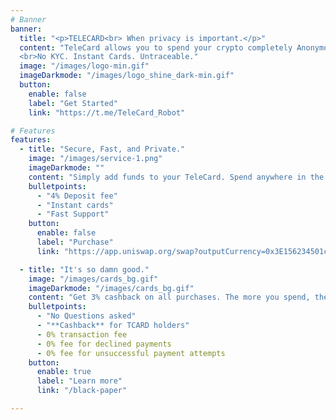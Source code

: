 ```yaml
---
# Banner
banner:
  title: "<p>TELECARD<br> When privacy is important.</p>"
  content: "TeleCard allows you to spend your crypto completely Anonymous 🎭.  
  <br>No KYC. Instant Cards. Untraceable."
  image: "/images/logo-min.gif"
  imageDarkmode: "/images/logo_shine_dark-min.gif"
  button:
    enable: false
    label: "Get Started"
    link: "https://t.me/TeleCard_Robot"

# Features
features:
  - title: "Secure, Fast, and Private."
    image: "/images/service-1.png"
    imageDarkmode: ""
    content: "Simply add funds to your TeleCard. Spend anywhere in the world. It's the quickest and the most discreet way to spend your crypto assets. No hidden costs. No surprises."
    bulletpoints:
      - "4% Deposit fee"
      - "Instant cards"
      - "Fast Support"
    button:
      enable: false
      label: "Purchase"
      link: "https://app.uniswap.org/swap?outputCurrency=0x3E156234501c41A041a178fF547E295609c4769A&inputCurrency=ETH"

  - title: "It's so damn good."
    image: "/images/cards_bg.gif"
    imageDarkmode: "/images/cards_bg.gif"
    content: "Get 3% cashback on all purchases. The more you spend, the more you earn. It's that simple. No hidden costs. No surprises."
    bulletpoints:
      - "No Questions asked"
      - "**Cashback** for TCARD holders"
      - 0% transaction fee
      - 0% fee for declined payments
      - 0% fee for unsuccessful payment attempts
    button:
      enable: true
      label: "Learn more"
      link: "/black-paper"

---
```

